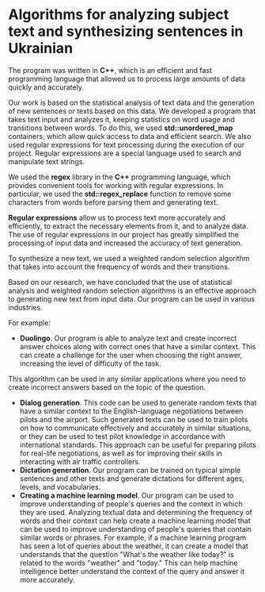 # **Algorithms for analyzing subject text and synthesizing sentences in Ukrainian** #

The program was written in **C++**, which is an efficient and fast programming language that allowed us to process large amounts of data quickly and accurately.

Our work is based on the statistical analysis of text data and the generation of new sentences or texts based on this data. We developed a program that takes text input and analyzes it, keeping statistics on word usage and transitions between words. To do this, we used **std::unordered_map** containers, which allow quick access to data and efficient search. We also used regular expressions for text processing during the execution of our project. Regular expressions are a special language used to search and manipulate text strings. 

We used the **regex** library in the **C++** programming language, which provides convenient tools for working with regular expressions. In particular, we used the **std::regex_replace** function to remove some characters from words before parsing them and generating text.

**Regular expressions** allow us to process text more accurately and efficiently, to extract the necessary elements from it, and to analyze data. The use of regular expressions in our project has greatly simplified the processing of input data and increased the accuracy of text generation.

To synthesize a new text, we used a weighted random selection algorithm that takes into account the frequency of words and their transitions.

Based on our research, we have concluded that the use of statistical analysis and weighted random selection algorithms is an effective approach to generating new text from input data. Our program can be used in various industries.

 For example:

- **Duolingo**. Our program is able to analyze text and create incorrect answer choices along with correct ones that have a similar context. This can create a challenge for the user when choosing the right answer, increasing the level of difficulty of the task.

This algorithm can be used in any similar applications where you need to create incorrect answers based on the topic of the question.

- **Dialog generation**. This code can be used to generate random texts that have a similar context to the English-language negotiations between pilots and the airport. Such generated texts can be used to train pilots on how to communicate effectively and accurately in similar situations, or they can be used to test pilot knowledge in accordance with international standards. This approach can be useful for preparing pilots for real-life negotiations, as well as for improving their skills in interacting with air traffic controllers.
- **Dictation generation**. Our program can be trained on typical simple sentences and other texts and generate dictations for different ages, levels, and vocabularies.
- **Creating a machine learning model**. Our program can be used to improve understanding of people's queries and the context in which they are used. Analyzing textual data and determining the frequency of words and their context can help create a machine learning model that can be used to improve understanding of people's queries that contain similar words or phrases. For example, if a machine learning program has seen a lot of queries about the weather, it can create a model that understands that the question "What's the weather like today?" is related to the words "weather" and "today." This can help machine intelligence better understand the context of the query and answer it more accurately.

